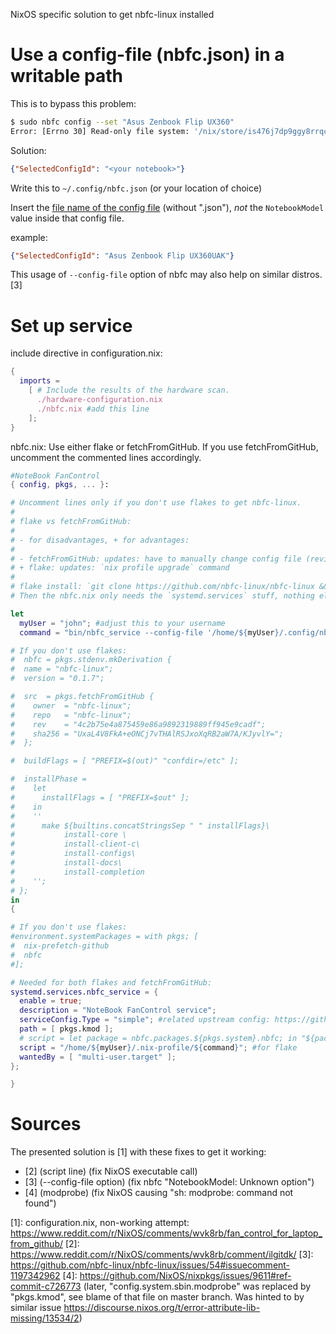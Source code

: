 NixOS specific solution to get nbfc-linux installed

# Use a config-file (nbfc.json) in a writable path

This is to bypass this problem:
```bash
$ sudo nbfc config --set "Asus Zenbook Flip UX360"
Error: [Errno 30] Read-only file system: '/nix/store/is476j7dp9ggy8rrqcmx68dpj21n3v0f-nbfc-linux/etc/nbfc/nbfc.json'
```

Solution:
```json
{"SelectedConfigId": "<your notebook>"}
```
Write this to `~/.config/nbfc.json` (or your location of choice)

Insert the [file name of the config file](https://github.com/nbfc-linux/nbfc-linux/tree/main/share/nbfc/configs) (without ".json"), *not* the `NotebookModel` value inside that config file.

example:
```json
{"SelectedConfigId": "Asus Zenbook Flip UX360UAK"}
```

This usage of `--config-file` option of nbfc may also help on similar distros. [3]

# Set up service

include directive in configuration.nix:
```nix
{
  imports =
    [ # Include the results of the hardware scan.
      ./hardware-configuration.nix
      ./nbfc.nix #add this line
    ];
}
```

nbfc.nix:
Use either flake or fetchFromGitHub. If you use fetchFromGitHub, uncomment the commented lines accordingly.
```nix
#NoteBook FanControl
{ config, pkgs, ... }:

# Uncomment lines only if you don't use flakes to get nbfc-linux.
#
# flake vs fetchFromGitHub:
#
# - for disadvantages, + for advantages:
#
# - fetchFromGitHub: updates: have to manually change config file (revision, hash)
# + flake: updates: `nix profile upgrade` command
#
# flake install: `git clone https://github.com/nbfc-linux/nbfc-linux && cd nbfc-linux && nix --experimental-features 'nix-command flakes' profile install`
# Then the nbfc.nix only needs the `systemd.services` stuff, nothing else.

let
  myUser = "john"; #adjust this to your username
  command = "bin/nbfc_service --config-file '/home/${myUser}/.config/nbfc.json'";

# If you don't use flakes:
#  nbfc = pkgs.stdenv.mkDerivation {
#  name = "nbfc-linux";
#  version = "0.1.7";

#  src  = pkgs.fetchFromGitHub {
#    owner  = "nbfc-linux";
#    repo   = "nbfc-linux";
#    rev    = "4c2b75e4a875459e86a9892319889ff945e9cadf";
#    sha256 = "UxaL4V8FkA+eONCj7vTHAlRSJxoXqRB2aW7A/KJyvlY=";
#  };

#  buildFlags = [ "PREFIX=$(out)" "confdir=/etc" ];

#  installPhase =
#    let
#      installFlags = [ "PREFIX=$out" ];
#    in
#    ''
#      make ${builtins.concatStringsSep " " installFlags}\
#           install-core \
#           install-client-c\
#           install-configs\
#           install-docs\
#           install-completion
#    '';
# };
in
{

# If you don't use flakes:
#environment.systemPackages = with pkgs; [
#  nix-prefetch-github
#  nbfc
#];

# Needed for both flakes and fetchFromGitHub:
systemd.services.nbfc_service = {
  enable = true;
  description = "NoteBook FanControl service";
  serviceConfig.Type = "simple"; #related upstream config: https://github.com/nbfc-linux/nbfc-linux/blob/main/etc/systemd/system/nbfc_service.service.in
  path = [ pkgs.kmod ];
  # script = let package = nbfc.packages.${pkgs.system}.nbfc; in "${package}/${command}"; #for fetchFromGitHub
  script = "/home/${myUser}/.nix-profile/${command}"; #for flake
  wantedBy = [ "multi-user.target" ];
};

}
```

# Sources

The presented solution is [1] with these fixes to get it working:
- [2] (script line) (fix NixOS executable call)
- [3] (--config-file option) (fix nbfc "NotebookModel: Unknown option")
- [4] (modprobe) (fix NixOS causing "sh: modprobe: command not found")

[1]: configuration.nix, non-working attempt: https://www.reddit.com/r/NixOS/comments/wvk8rb/fan_control_for_laptop_from_github/
[2]: https://www.reddit.com/r/NixOS/comments/wvk8rb/comment/ilgitdk/
[3]: https://github.com/nbfc-linux/nbfc-linux/issues/54#issuecomment-1197342962
[4]: https://github.com/NixOS/nixpkgs/issues/9611#ref-commit-c726773 (later, "config.system.sbin.modprobe" was replaced by "pkgs.kmod", see blame of that file on master branch. Was hinted to by similar issue https://discourse.nixos.org/t/error-attribute-lib-missing/13534/2)
